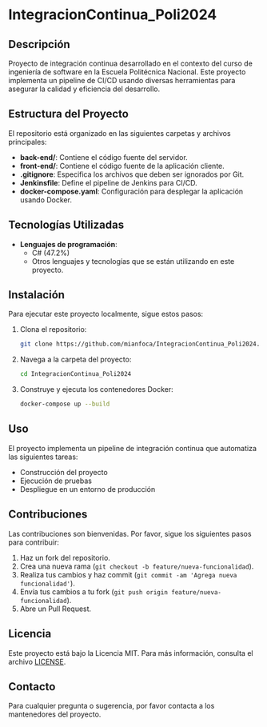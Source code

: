 # IntegracionContinua_Poli2024

## Descripción
Proyecto de integración continua desarrollado en el contexto del curso de ingeniería de software en la Escuela Politécnica Nacional. Este proyecto implementa un pipeline de CI/CD usando diversas herramientas para asegurar la calidad y eficiencia del desarrollo.

## Estructura del Proyecto
El repositorio está organizado en las siguientes carpetas y archivos principales:

- **back-end/**: Contiene el código fuente del servidor.
- **front-end/**: Contiene el código fuente de la aplicación cliente.
- **.gitignore**: Especifica los archivos que deben ser ignorados por Git.
- **Jenkinsfile**: Define el pipeline de Jenkins para CI/CD.
- **docker-compose.yaml**: Configuración para desplegar la aplicación usando Docker.

## Tecnologías Utilizadas
- **Lenguajes de programación**: 
  - C# (47.2%)
  - Otros lenguajes y tecnologías que se están utilizando en este proyecto.

## Instalación
Para ejecutar este proyecto localmente, sigue estos pasos:

1. Clona el repositorio:
    ```bash
    git clone https://github.com/mianfoca/IntegracionContinua_Poli2024.git
    ```
2. Navega a la carpeta del proyecto:
    ```bash
    cd IntegracionContinua_Poli2024
    ```
3. Construye y ejecuta los contenedores Docker:
    ```bash
    docker-compose up --build
    ```

## Uso
El proyecto implementa un pipeline de integración continua que automatiza las siguientes tareas:
- Construcción del proyecto
- Ejecución de pruebas
- Despliegue en un entorno de producción

## Contribuciones
Las contribuciones son bienvenidas. Por favor, sigue los siguientes pasos para contribuir:

1. Haz un fork del repositorio.
2. Crea una nueva rama (`git checkout -b feature/nueva-funcionalidad`).
3. Realiza tus cambios y haz commit (`git commit -am 'Agrega nueva funcionalidad'`).
4. Envía tus cambios a tu fork (`git push origin feature/nueva-funcionalidad`).
5. Abre un Pull Request.

## Licencia
Este proyecto está bajo la Licencia MIT. Para más información, consulta el archivo [LICENSE](LICENSE).

## Contacto
Para cualquier pregunta o sugerencia, por favor contacta a los mantenedores del proyecto.

